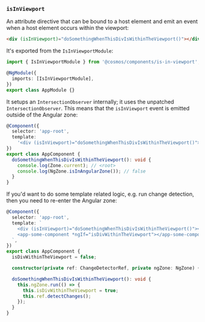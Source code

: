 ### `isInViewport`

An attribute directive that can be bound to a host element and emit an event when a host element occurs within the viewport:

```html
<div (isInViewport)="doSomethingWhenThisDivIsWithinTheViewport()"></div>
```

It's exported from the `IsInViewportModule`:

```ts
import { IsInViewportModule } from '@cosmos/components/is-in-viewport';

@NgModule({
  imports: [IsInViewportModule],
})
export class AppModule {}
```

It setups an `IntersectionObserver` internally; it uses the unpatched `IntersectionObserver`. This means that the `isInViewport` event is emitted outside of the Angular zone:

```ts
@Component({
  selector: 'app-root',
  template:
    '<div (isInViewport)="doSomethingWhenThisDivIsWithinTheViewport()"></div>',
})
export class AppComponent {
  doSomethingWhenThisDivIsWithinTheViewport(): void {
    console.log(Zone.current); // <root>
    console.log(NgZone.isInAngularZone()); // false
  }
}
```

If you'd want to do some template related logic, e.g. run change detection, then you need to re-enter the Angular zone:

```ts
@Component({
  selector: 'app-root',
  template: `
    <div (isInViewport)="doSomethingWhenThisDivIsWithinTheViewport()"></div>
    <app-some-component *ngIf="isDivWithinTheViewport"></app-some-component>
  `,
})
export class AppComponent {
  isDivWithinTheViewport = false;

  constructor(private ref: ChangeDetectorRef, private ngZone: NgZone) {}

  doSomethingWhenThisDivIsWithinTheViewport(): void {
    this.ngZone.run(() => {
      this.isDivWithinTheViewport = true;
      this.ref.detectChanges();
    });
  }
}
```
